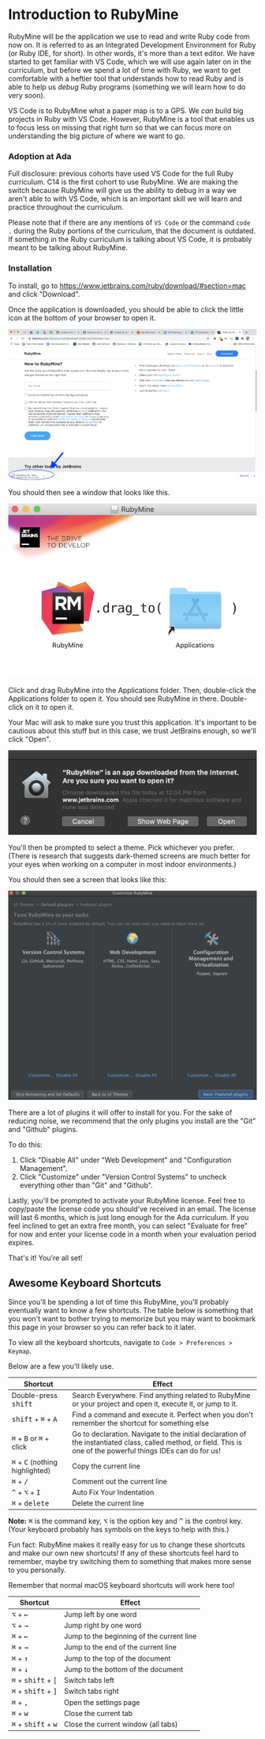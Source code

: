 # Introduction to RubyMine

RubyMine will be the application we use to read and write Ruby code from now on. It is referred to as an Integrated Development Environment for Ruby (or Ruby IDE, for short). In other words, it's more than a text editor.
We have started to get familiar with VS Code, which we will use again later on in the curriculum, but before we spend a lot of time with Ruby, we want to get comfortable with a heftier tool that understands how to read Ruby and is able to help us _debug_ Ruby programs (something we will learn how to do very soon). 

VS Code is to RubyMine what a paper map is to a GPS. We _can_ build big projects in Ruby with VS Code. However, RubyMine is a tool that enables us to focus less on missing that right turn so that we can focus more on understanding the big picture of where we want to go.

### Adoption at Ada

Full disclosure: previous cohorts have used VS Code for the full Ruby curriculum. C14 is the first cohort to use RubyMine. We are making the switch because RubyMine will give us the ability to debug in a way we aren't able to with VS Code, which is an important skill we will learn and practice throughout the curriculum.

Please note that if there are any mentions of `VS Code` or the command `code .` during the Ruby portions of the curriculum, that the document is outdated. If something in the Ruby curriculum is talking about VS Code, it is probably meant to be talking about RubyMine.

### Installation

To install, go to https://www.jetbrains.com/ruby/download/#section=mac and click "Download".

Once the application is downloaded, you should be able to click the little icon at the bottom of your browser to open it.

![RubyMine Download screenshot](images/downloading-rubymine/browser-download.png)

You should then see a window that looks like this. 

![RubyMine dragTo screenshot](images/downloading-rubymine/drag-to-apps.png)

Click and drag RubyMine into the Applications folder. Then, double-click the Applications folder to open it. You should see RubyMine in there. Double-click on it to open it.

Your Mac will ask to make sure you trust this application. It's important to be cautious about this stuff but in this case, we trust JetBrains enough, so we'll click "Open".

![RubyMine security prompt](images/downloading-rubymine/security-prompt.png)

You'll then be prompted to select a theme. Pick whichever you prefer. (There is research that suggests dark-themed screens are much better for your eyes when working on a computer in most indoor environments.)

You should then see a screen that looks like this:

![RubyMine default plugins](images/downloading-rubymine/default-plugins.png)

There are a lot of plugins it will offer to install for you. For the sake of reducing noise, we recommend that the only plugins you install are the "Git" and "Github" plugins. 

To do this:
1. Click "Disable All" under "Web Development" and "Configuration Management". 
1. Click "Customize" under "Version Control Systems" to uncheck everything other than "Git" and "Github". 

Lastly, you'll be prompted to activate your RubyMine license. Feel free to copy/paste the license code you should've received in an email. The license will last 6 months, which is just long enough for the Ada curriculum. If you feel inclined to get an extra free month, you can select "Evaluate for free" for now and enter your license code in a month when your evaluation period expires.

That's it! You're all set!

## Awesome Keyboard Shortcuts
Since you'll be spending a lot of time this RubyMine, you'll probably eventually want to know a few shortcuts. The table below is something that you won't want to bother trying to memorize but you may want to bookmark this page in your browser so you can refer back to it later.

To view all the keyboard shortcuts, navigate to `Code > Preferences > Keymap`.

Below are a few you'll likely use.

Shortcut | Effect
---      | ---
Double-press <kbd>shift</kbd>  | Search Everywhere. Find anything related to RubyMine or your project and open it, execute it, or jump to it.
<kbd>shift</kbd> + <kbd>⌘</kbd> + <kbd>A</kbd>     | Find a command and execute it. Perfect when you don't remember the shortcut for something else
<kbd>⌘</kbd> + <kbd>B</kbd> or <kbd>⌘</kbd> + click     | Go to declaration. Navigate to the initial declaration of the instantiated class, called method, or field. This is one of the powerful things IDEs can do for us!
<kbd>⌘</kbd> + <kbd>C</kbd> (nothing highlighted)    | Copy the current line
<kbd>⌘</kbd> + <kbd>/</kbd>     | Comment out the current line
<kbd>^</kbd> + <kbd>⌥</kbd> + <kbd>I</kbd>   | Auto Fix Your Indentation
<kbd>⌘</kbd> + <kbd>delete</kbd>    | Delete the current line

**Note:** <kbd>⌘</kbd> is the command key, <kbd>⌥</kbd> is the option key and <kbd>^</kbd> is the control key.  (Your keyboard probably has symbols on the keys to help with this.)

Fun fact: RubyMine makes it really easy for us to change these shortcuts and make our own new shortcuts! If any of these shortcuts feel hard to remember, maybe try switching them to something that makes more sense to you personally.

Remember that normal macOS keyboard shortcuts will work here too!

Shortcut | Effect
---      | ---
<kbd>⌥</kbd> + <kbd>←</kbd> | Jump left by one word
<kbd>⌥</kbd> + <kbd>→</kbd> | Jump right by one word
<kbd>⌘</kbd> + <kbd>←</kbd> | Jump to the beginning of the current line
<kbd>⌘</kbd> + <kbd>→</kbd> | Jump to the end of the current line
<kbd>⌘</kbd> + <kbd>↑</kbd> | Jump to the top of the document
<kbd>⌘</kbd> + <kbd>↓</kbd> | Jump to the bottom of the document
<kbd>⌘</kbd> + <kbd>shift</kbd> + <kbd>[</kbd> | Switch tabs left
<kbd>⌘</kbd> + <kbd>shift</kbd> + <kbd>]</kbd> | Switch tabs right
<kbd>⌘</kbd> + <kbd>,</kbd>  | Open the settings page
<kbd>⌘</kbd> + <kbd>w</kbd>     | Close the current tab
<kbd>⌘</kbd> + <kbd>shift</kbd> + <kbd>w</kbd>    | Close the current window (all tabs)
